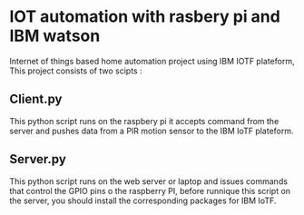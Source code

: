 # IOT automation with rasbery pi and IBM watson 

Internet of things based home automation project using IBM IOTF plateform, 
This project consists of two scipts : 
## Client.py
This python script runs on the raspbery pi it accepts command from the server and pushes data from a PIR motion sensor to the IBM IoTF plateform.

## Server.py
This python script runs on the web server or laptop and issues commands that control the GPIO pins o the raspberry PI, before runnique this script on the server, you should install the corresponding packages for IBM IoTF.

